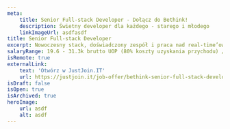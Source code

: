 ```yaml
---
meta:
    title: Senior Full-stack Developer - Dołącz do Bethink!
    description: Świetny developer dla każdego - starego i młodego
    linkImageUrl: asdfasdf
title: Senior Full-stack Developer
excerpt: Nowoczesny stack, doświadczony zespół i praca nad real-time’ową, społecznościową aplikacją do e-learningu. Rozwijaj aplikację, na której prowadzone są największe w Polsce medyczne i maturalne kursy online.
salaryRange: 19.6 - 31.3k brutto UOP (80% koszty uzyskania przychodu) / 19.6 - 31.3k netto B2B
isRemote: true
externalLink:
    text: 'Otwórz w JustJoin.IT'
    url: https://justjoin.it/job-offer/bethink-senior-full-stack-developer-poznan-php
isDraft: false
isOpen: true
isArchived: true
heroImage:
    url: asdf
    alt: asdf
---
```

